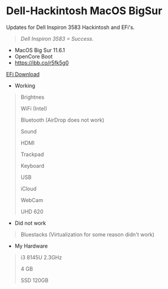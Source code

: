 # Dell-Hackintosh MacOS BigSur
Updates for Dell Inspiron 3583 Hackintosh and EFi's.

> _Dell Inspiron 3583 = Success._

- MacOS Big Sur 11.6.1
- OpenCore Boot
- https://ibb.co/r5fk5g0

[ EFi Download ](https://www.mediafire.com/file/cqjq7o7njezmoed/EFI.zip/file?fbclid=IwAR0Zm5u9NNWgu0LxENalGU6mBU9c7V9v7ISfh9z_NfHOG0rOBJFP9futgRQ)

-   Working

> Brightnes
> 
> WiFi (Intel)
> 
> Bluetooth (AirDrop does not work)
> 
> Sound
> 
> HDMI
> 
> Trackpad
> 
> Keyboard
> 
> USB
> 
> iCloud
> 
> WebCam
> 
> UHD 620
> 

-   Did not work

> Bluestacks (Virtualization for some reason didn't work)
- My Hardware
> i3 8145U 2.3GHz
> 
> 4 GB
> 
> SSD 120GB
> 
